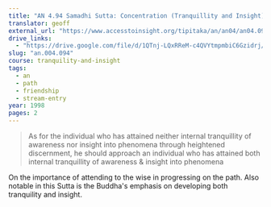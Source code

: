 ```yaml
---
title: "AN 4.94 Samadhi Sutta: Concentration (Tranquillity and Insight)"
translator: geoff
external_url: "https://www.accesstoinsight.org/tipitaka/an/an04/an04.094.than.html"
drive_links:
  - "https://drive.google.com/file/d/1QTnj-LQxRReM-c4QVYtmpmbiC6Gzidrj/view?usp=drivesdk"
slug: "an.004.094"
course: tranquility-and-insight
tags:
  - an
  - path
  - friendship
  - stream-entry
year: 1998
pages: 2
---
```


> As for the individual who has attained neither internal tranquillity of awareness nor insight into phenomena through heightened discernment, he should approach an individual who has attained both internal tranquillity of awareness & insight into phenomena

On the importance of attending to the wise in progressing on the path. Also notable in this Sutta is the Buddha's emphasis on developing both tranquility and insight.
